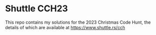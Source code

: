 # Shuttle CCH23

This repo contains my solutions for the 2023 Christmas Code Hunt, the details of which are available at https://www.shuttle.rs/cch
